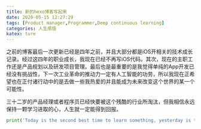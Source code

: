 ```yaml
---
title: 新的hexo博客写起来
date: 2020-05-15 12:27:29
tags: [Product manager,Programmer,Deep continuous learning]
categories: 人生感悟
katex: ture
---
```

之前的博客最后一次更新已经是四年之前，并且大部分都是iOS开相关的技术成长记录。经过这四年的职业成长，我现在已经不再写iOS代码。其次，现在的主职工作还是产品规划以及研发项目管理。最后也是最重要的是我觉得单纯的App开发已经没有挑战性，下一次工业革命的推动力一定有人工智能的功劳，所以我现在正希望也在正付诸行动中的是去做一些我热爱的并且能成为未来改变这个世界的某一个可能性。

三十二岁的产品经理或者程序员已经快要被这个残酷的行业所淘汰，但我相信永远保持一颗学习进取的心，人生就一定能得到回报。



```python
print('Today is the second best time to learn something, yesterday is the best.')
```
